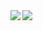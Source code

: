 <a href="https://github.com/shuirong/github-readme-stats">
  <img align="left" src="https://github-readme-stats-six-mocha.vercel.app/api?username=shuiRong&count_private=true&show_icons=true&title_color=00adb5&text_color=3d84a8&icon_color=00adb5" />
</a>
<a href="https://github.com/shuirong/convoychat">
  <img align="left" src="https://github-readme-stats-six-mocha.vercel.app/api/top-langs/?username=shuirong&layout=compact&title_color=00adb5" />
</a>
